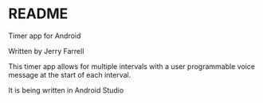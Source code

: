 # README #

Timer app for Android

Written by Jerry Farrell

This timer app allows for multiple intervals with a user programmable voice message at the start of each interval.

It is being written in Android Studio